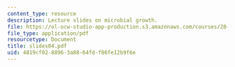 ```yaml
---
content_type: resource
description: Lecture slides on microbial growth.
file: https://ol-ocw-studio-app-production.s3.amazonaws.com/courses/20-106j-systems-microbiology-fall-2006/4819cf0288963a0864fdf86fe12b9f6e_slides04.pdf
file_type: application/pdf
resourcetype: Document
title: slides04.pdf
uid: 4819cf02-8896-3a08-64fd-f86fe12b9f6e
---
```

